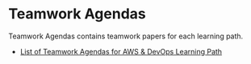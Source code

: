# Teamwork Agendas

Teamwork Agendas contains teamwork papers for each learning path.

- [List of Teamwork Agendas for AWS & DevOps Learning Path](./aws-devops/README.md)